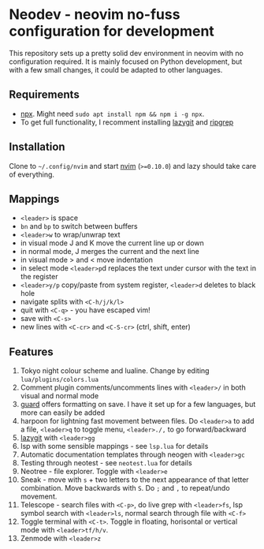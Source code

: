 # Neodev - neovim no-fuss configuration for development

This repository sets up a pretty solid dev environment in neovim with no configuration required. It is mainly focused on Python development, but with a few small changes, it could be adapted to other languages.

## Requirements

- [npx](https://docs.npmjs.com/cli/v8/commands/npx). Might need `sudo apt install npm && npm i -g npx`.
- To get full functionality, I recomment installing [lazygit](https://github.com/jesseduffield/lazygit) and [ripgrep](https://github.com/BurntSushi/ripgrep)

## Installation

Clone to `~/.config/nvim` and start [nvim](https://github.com/neovim/neovim/blob/master/INSTALL.md) (`>=0.10.0`) and lazy should take care of everything.


## Mappings

- `<leader>` is space
- `bn` and `bp` to switch between buffers
- `<leader>w` to wrap/unwrap text
- in visual mode J and K move the current line up or down
- in normal mode, J merges the current and the next line
- in visual mode > and < move indentation
- in select mode `<leader>p`d replaces the text under cursor with the text in the register
- `<leader>y/p` copy/paste from system register, `<leader>d` deletes to black hole
- navigate splits with `<C-h/j/k/l>`
- quit with `<C-q>` - you have escaped vim!
- save with `<C-s>`
- new lines with `<C-cr>` and `<C-S-cr>` (ctrl, shift, enter)


## Features

1. Tokyo night colour scheme and lualine. Change by editing `lua/plugins/colors.lua`
2. Comment plugin comments/uncomments lines with `<leader>/` in both visual and normal mode
3. [guard](https://github.com/nvimdev/guard.nvim) offers formatting on save. I have it set up for a few languages, but more can easily be added
4. harpoon for lightning fast movement between files. Do `<leader>a` to add a file, `<leader>q` to toggle menu, `<leader>./,` to go forward/backward
5. [lazygit](https://github.com/jesseduffield/lazygit) with `<leader>gg`
6. lsp with some sensible mappings - see `lsp.lua` for details
7. Automatic documentation templates through neogen with `<leader>gc`
8. Testing through neotest - see `neotest.lua` for details
9. Neotree - file explorer. Toggle with `<leader>e`
10. Sneak - move with `s` + two letters to the next appearance of that letter combination. Move backwards with `S`. Do `;` and `,` to repeat/undo movement.
11. Telescope - search files with `<C-p>`, do live grep with `<leader>fs`, lsp symbol search with `<leader>ls`, normal search through file with `<C-f>`
12. Toggle terminal with `<C-t>`. Toggle in floating, horisontal or vertical mode with `<leader>tf/h/v`.
13. Zenmode with `<leader>z`
